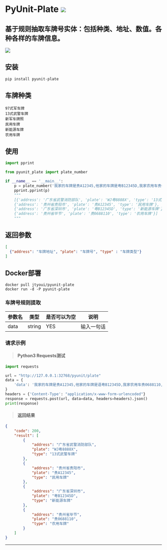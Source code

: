# **PyUnit-Plate** [![](https://gitee.com/tyoui/logo/raw/master/logo/photolog.png)][1]

## 基于规则抽取车牌号实体：包括种类、地址、数值。各种各样的车牌信息。
[![](https://img.shields.io/badge/Python-3.7-green.svg)](https://pypi.org/project/pyunit-address/)

## 安装
    pip install pyunit-plate

## 车牌种类
    97式军车牌
    13式武警车牌
    新军车牌照
    民用车牌
    新能源车牌
    农用车牌
  
## 使用
```python
import pprint

from pyunit_plate import plate_number

if __name__ == '__main__':
    p = plate_number('我家的车牌是贵A12345,他家的车牌是粤B12345D,我家农用车贵0688110,我家爸的车是wj粤8888X')
    pprint.pprint(p)
    """
    [{'address': '广东省武警消防部队', 'plate': 'WJ粤8888X', 'type': '13式武警车牌'},
    {'address': '贵州省贵阳市', 'plate': '贵A12345', 'type': '民用车牌'},
    {'address': '广东省深圳市', 'plate': '粤B12345D', 'type': '新能源车牌'},
    {'address': '贵州省毕节', 'plate': '贵0688110', 'type': '农用车牌'}]
    """
```

## 返回参数
```json
[
  {"address": "车牌地址", "plate": "车牌号", "type" : "车牌类型"}
]
```

## Docker部署
    docker pull jtyoui/pyunit-plate
    docker run -d -P pyunit-plate

### 车牌号规则提取
|**参数名**|**类型**|**是否可以为空**|**说明**|
|------|------|-------|--------|
|data|string|YES|输入一句话|

### 请求示例
> #### Python3 Requests测试
```python
import requests

url = "http://127.0.0.1:32768/pyunit/plate"
data = {
    'data': '我家的车牌是贵A12345,他家的车牌是语粤B12345D,我家农用车贵0688110,我家爸的车是wj粤8888X',
}
headers = {'Content-Type': "application/x-www-form-urlencoded"}
response = requests.post(url, data=data, headers=headers).json()
print(response)
``` 

> #### 返回结果
```json
{
    "code": 200,
    "result": [
        {
            "address": "广东省武警消防部队",
            "plate": "WJ粤8888X",
            "type": "13式武警车牌"
        },
        {
            "address": "贵州省贵阳市",
            "plate": "贵A12345",
            "type": "民用车牌"
        },
        {
            "address": "广东省深圳市",
            "plate": "粤B12345D",
            "type": "新能源车牌"
        },
        {
            "address": "贵州省毕节",
            "plate": "贵0688110",
            "type": "农用车牌"
        }
    ]
}
```

***
[1]: https://blog.jtyoui.com